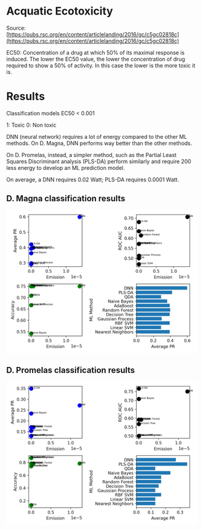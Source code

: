 # Acquatic Ecotoxicity

Source: [https://pubs.rsc.org/en/content/articlelanding/2016/gc/c5gc02818c](https://pubs.rsc.org/en/content/articlelanding/2016/gc/c5gc02818c)


EC50: Concentration of a drug at which 50% of its maximal response is induced. 
      The lower the EC50 value, the lower the concentration of drug required to 
      show a 50% of activity. In this case the lower is the more toxic it is.


# Results

Classification models EC50 < 0.001

1: Toxic
0: Non toxic

DNN (neural network) requires a lot of energy compared to the other ML methods.
On D. Magna, DNN performs way better than the other methods.

On D. Promelas, instead, a simpler method, such as the Partial Least Squares Discriminant analysis (PLS-DA)
perform similarly and require 200 less energy to develop an ML prediction model.

On average, a DNN requires 0.02 Watt; PLS-DA requires 0.0001 Watt.


## D. Magna classification results
![D. Magna classification results](https://raw.githubusercontent.com/gmrandazzo/ClassPipeliner/main/AcquaticEcoToxicity/d_magna.fp.simple.png)

## D. Promelas classification results
![D. Promelas classification results](https://raw.githubusercontent.com/gmrandazzo/ClassPipeliner/main/AcquaticEcoToxicity/d_promelas.fp.simple.png)

